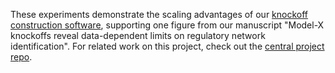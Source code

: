 These experiments demonstrate the scaling advantages of our [knockoff construction software](https://github.com/ekernf01/rlookc), supporting one figure from our manuscript "Model-X knockoffs reveal data-dependent limits on regulatory network identification". For related work on this project, check out the [central project repo](https://github.com/ekernf01/knockoffs_paper).



